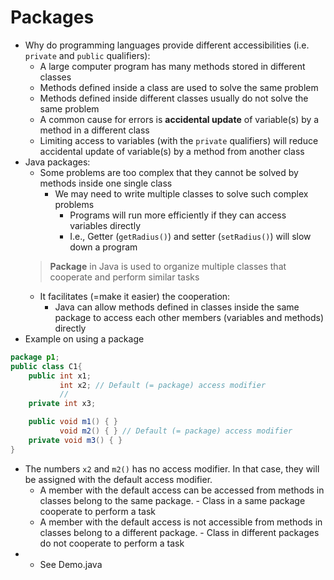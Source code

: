 # Packages

- Why do programming languages provide different accessibilities (i.e. `private` and `public` qualifiers): 
  - A large computer program has many methods stored in different classes
  - Methods defined inside a class are used to solve the same problem
  - Methods defined inside different classes usually do not solve the same problem
  - A common cause for errors is **accidental update** of variable(s) by a method in a different class
  - Limiting access to variables (with the `private` qualifiers) will reduce accidental update of variable(s) by a method from another class
- Java packages:
  - Some problems are too complex that they cannot be solved by methods inside one single class
    - We may need to write multiple classes to solve such complex problems
      - Programs will run more efficiently if they can access variables directly
      - I.e., Getter (`getRadius()`) and setter (`setRadius()`) will slow down a program
  > **Package** in Java is used to organize multiple classes that cooperate and perform similar tasks
  - It facilitates (=make it easier) the cooperation: 
    - Java can allow methods defined in classes inside the same package to access each other members (variables and methods) directly
- Example on using a package
```java
package p1;
public class C1{
    public int x1;
           int x2; // Default (= package) access modifier
           // 
    private int x3;

    public void m1() { }
           void m2() { } // Default (= package) access modifier
    private void m3() { }
}
```
- The numbers `x2` and `m2()` has no access modifier. In that case, they will be assigned with the default access modifier. 
  - A member with the default access can be accessed from methods in classes belong to the same package. - Class in a same package cooperate to perform a task 
  - A member with the default access is not accessible from methods in classes belong to a different package. - Class in different packages do not cooperate to perform a task 
- * See Demo.java